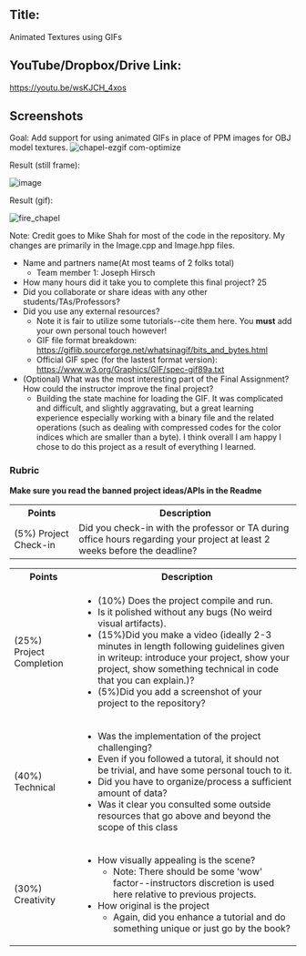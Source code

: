 ## Title: 

Animated Textures using GIFs

## YouTube/Dropbox/Drive Link: 

https://youtu.be/wsKJCH_4xos

## Screenshots

Goal: Add support for using animated GIFs in place of PPM images for OBJ model textures.
![chapel-ezgif com-optimize](https://github.com/user-attachments/assets/6e7c0dc5-cd10-4083-b548-f6d4b2bc3b17)

Result (still frame):

![image](https://github.com/user-attachments/assets/5e795b65-f8fb-4525-97f8-6f0905f25f67)

Result (gif):

![fire_chapel](https://github.com/user-attachments/assets/0ed8a3ff-c519-45e8-8d3b-a272e604a449)


Note: Credit goes to Mike Shah for most of the code in the repository. My changes are primarily in the Image.cpp and Image.hpp files.

* Name and partners name(At most teams of 2 folks total)
  * Team member 1: Joseph Hirsch
* How many hours did it take you to complete this final project? 25
* Did you collaborate or share ideas with any other students/TAs/Professors?
* Did you use any external resources? 
  * Note it is fair to utilize some tutorials--cite them here. You **must** add your own personal touch however!
  * GIF file format breakdown: https://giflib.sourceforge.net/whatsinagif/bits_and_bytes.html
  * Official GIF spec (for the lastest format version): https://www.w3.org/Graphics/GIF/spec-gif89a.txt
 * (Optional) What was the most interesting part of the Final Assignment? How could the instructor improve the final project?
   * Building the state machine for loading the GIF. It was complicated and difficult, and slightly aggravating, but a great learning experience especially working with a binary file and the related operations (such as dealing with compressed codes for the color indices which are smaller than a byte). I think overall I am happy I chose to do this project as a result of everything I learned.

### Rubric

**Make sure you read the banned project ideas/APIs in the Readme**

<table>
  <tbody>
    <tr>
      <th>Points</th>
      <th align="center">Description</th>
    </tr>
    <tr>
      <td>(5%) Project Check-in</td>
     <td align="left">Did you check-in with the professor or TA during office hours regarding your project at least 2 weeks before the deadline?</td>
    </tr>
  </tbody>
</table>


<table>
  <tbody>
    <tr>
      <th>Points</th>
      <th align="center">Description</th>
    </tr>
    <tr>
      <td>(25%) Project Completion</td>
     <td align="left"><ul><li>(10%) Does the project compile and run.</li><li>Is it polished without any bugs (No weird visual artifacts).</li><li>(15%)Did you make a video (ideally 2-3 minutes in length following guidelines given in writeup: introduce your project, show your project, show something technical in code that you can explain.)?</li><li>(5%)Did you add a screenshot of your project to the repository?</li></ul></td>
    </tr>
    <tr>
      <td>(40%) Technical</td>
      <td align="left"><ul><li>Was the implementation of the project challenging?</li><li>Even if you followed a tutoral, it should not be trivial, and have some personal touch to it.</li><li>Did you have to organize/process a sufficient amount of data?</li><li>Was it clear you consulted some outside resources that go above and beyond the scope of this class</li></ul></td>
    </tr>
    <tr>
      <td>(30%) Creativity</td>
      <td align="left"><ul><li>How visually appealing is the scene?<ul><li>Note: There should be some 'wow' factor--instructors discretion is used here relative to previous projects.</li></ul></li><li>How original is the project<ul><li>Again, did you enhance a tutorial and do something unique or just go by the book?</li></ul></li></ul></td>
    </tr>
  </tbody>
</table>
